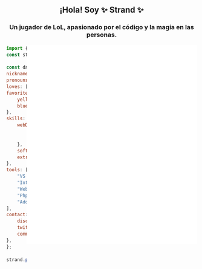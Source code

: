 
<h2 align="center">¡Hola! Soy ✨ Strand ✨ </h2>
<h3 align="center">Un jugador de LoL, apasionado por el código y la magia en las personas.</h3>
<div align=right>
    <a href="#about-me">
      <img width="450" align="right" src="/github-metrics.svg" alt="Metrics"/>
    </a>
</div> 
        
```js
import { Human } from "earth";
const strand = new Human();

const data = {
nicknames: ["stran", "TS"],
pronouns: "he/him",
loves: ["LoL", "Code", "Magic", "Moments"],
favoriteColors: {
    yellow: "#efd033",
    blue: "#33c1ef"
},
skills: {
    webDevelopment: {
        frontEnd: ["HTML", "CSS", "Javascript"],
        backEnd: ["Node.js", "MongoDB"]
    },
    softwareDevelopment: ["Python"],
    extra: ["Discord Bot Developement", "Magic lover"]
},
tools: [
    "VS Code",
    "Intellij",
    "WebStorm",
    "PhpStorm",
    "Adobe Illustrator"
],
contact: {
    discord: "Strand#0069",
    twitter: "@StrandK69",
    community: "[[PRIVATE]]"
},
};

strand.push(data);
```
